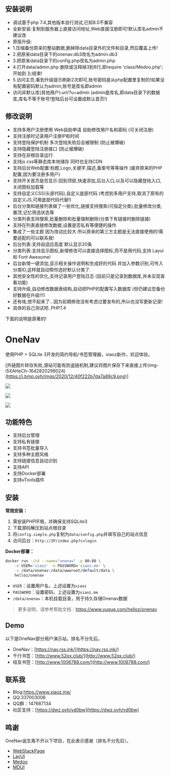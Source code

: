 ## 安装说明
* 调试基于php 7.4,其他版本自行测试,已知8.0不兼容
* 全新安装:复制到服务器上直接访问地址,Web直接注册即可!默认库名admin不建议改
* 原版升级:
* 1.压缩备份原来的整站数据,删掉除data目录外的文件和目录,然后覆盖上传!
* 2.把原来data目录下的onenav.db3改名为admin.db3
* 3.把原来data目录下的config.php改名为admin.php
* 4.打开data/admin.php 删除或注释掉3到8行,即require 'class/Medoo.php';开始到 ]);结束!
* 5.访问主页,看到升级提示刷新2次即可,账号密码是从php配置里复制的!如果没有配置密码默认为admin,账号是库名即admin
* 访问非默认库(其他用户):url/?u=admin  (admin是库名,即data目录下的数据库,库名不等于账号!登陆后台可设置成默认首页!)

## 修改说明
* 支持多用户注册使用 Web自助申请 自助修改用户名和密码 (可关闭注册)
* 支持注册时记录用户注册IP和时间
* 支持登陆保护机制 多次登陆失败后会被限制 (防止被爆破)
* 支持隐藏登陆注册接口 (防止被爆破)
* 支持在非根目录运行
* 支持js css等静态库本地储存 同时也支持CDN
* 支持后台Web配置:标题,Logo,关键字,描述,备案号等等操作 (废弃原来的PHP配置,因为要注册多用户)
* 支持开关首页是否显示:回到顶部,快速添加,后台入口,以及可以隐藏登陆入口,关闭图标加载等
* 支持自定义CSS(头部代码),自定义底部代码 (考虑到多用户支持,取消了原有的自定义JS,可用底部代码代替!)
* 后台分类和链接列表做了一些优化,链接支持搜索(可指定分类),批量修改分类,置顶,记忆筛选状态等
* 分类列表支持搜索,批量删除和批量强制删除(分类下有链接时删除链接)
* 支持在列表直接修改数据,设置是否私有等便捷的操作
* 集成了一些主题 因为改动比较大 所以原来的第三方主题是无法直接使用的!需要适配的可以联系我! 
* 后台列表:支持自适应高度 默认显示20条 
* 分类列表:支持显示图标,新增修改可以直接选择图标,而不是用代码,支持 Layui 和 Font Awesome! 
* 后台新增一键添加,显示相关操作说明和生成好的代码 并加入参数识别,可传入分类ID,这样就自动帮你选好默认分类了.
* 其他安全性的优化,支持记录用户登陆日志 (目前只是记录到数据库,并未实现查看功能)
* 支持升级,自动修改数据表结构,自动把PHP的配置写入数据库 (但仍建议您备份好数据在升级!!!)
* 还有啥,想不起来了...因为前期修改没有考虑过要发布的,所以也没写更新记录! 
* 具体的自己测试吧..PHP7.4

下面的说明是原著的!
# OneNav  
使用PHP + SQLite 3开发的简约导航/书签管理器，xiaoz新作，欢迎体验。

[外链图片转存失败,源站可能有防盗链机制,建议将图片保存下来直接上传(img-i5XAHeCh-1642820298024)(https://i.bmp.ovh/imgs/2020/12/40f222b7da7a89c9.png)]

![](https://img-blog.csdnimg.cn/img_convert/bd10e31f4e069fe222ca5f647586baf2.png)

![](https://img-blog.csdnimg.cn/img_convert/fbfa42b1bc9a4ff500f1746b8f84574d.png)

![](https://img-blog.csdnimg.cn/img_convert/ed3780e8d6e5cca40bcb88d502279817.png)

## 功能特色

* 支持后台管理
* 支持私有链接
* 支持书签批量导入
* 支持多种主题风格
* 支持链接信息自动识别
* 支持API
* 支持Docker部署
* 支持uTools插件

## 安装

**常规安装：**

1. 需安装PHP环境，并确保支持SQLite3
2. 下载源码解压到站点根目录
3. 将`config.simple.php`复制为`data/config.php`并填写自己的站点信息
5. 访问后台：`http://IP/index.php?c=login`

**Docker部署：**

```bash
docker run -itd --name="onenav" -p 80:80 \
    -e USER='xiaoz' -e PASSWORD='xiaoz.me' \
    -v /data/onenav:/data/wwwroot/default/data \
    helloz/onenav
```

* `USER`：设置用户名，上述设置为`xiaoz`
* `PASSWORD`：设置密码，上述设置为`xiaoz.me`
* `/data/onenav`：本机挂载目录，用于持久存储Onenav数据

> 更多说明，请参考帮助文档：https://www.yuque.com/helloz/onenav

## Demo

以下是OneNav部分用户演示站，排名不分先后。

* OneNav：[https://nav.rss.ink/](https://nav.rss.ink/)
* 千行书签：[http://www.52qx.club/](http://www.52qx.club/)
* 纽及书签：[http://www.1006788.com/](http://www.1006788.com/)

## 联系我

* Blog:https://www.xiaoz.me/
* QQ:337003006
* QQ群：147687134
* 社区支持：[https://dwz.ovh/vd0bw](https://dwz.ovh/vd0bw)

## 鸣谢

OneNav诞生离不开以下项目，在此表示感谢（排名不分先后）。

* [WebStackPage](https://github.com/WebStackPage/WebStackPage.github.io)
* [LayUI](https://github.com/sentsin/layui)
* [Medoo](https://github.com/catfan/Medoo)
* [MDUI](https://github.com/zdhxiong/mdui)
